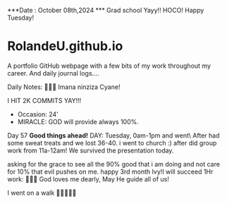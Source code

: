 ***Date : October 08th,2024 *** Grad school Yayy!! HOCO! Happy Tuesday!
# RolandeU.github.io

A portfolio GitHub webpage with a few bits of my work throughout my career. And daily journal logs....

Daily Notes:
💚🙏🏾 Imana ninziza Cyane! 

I HIT 2K COMMITS YAY!!!

- Occasion: 24'
- MIRACLE: GOD will provide always 100%.

Day 57 **Good things ahead!** 
DAY: Tuesday, 0am-1pm and went\ After had some sweat treats and we lost 36-40. i went to church :) after did group work from 11a-12am! We survived the presentation today.


asking for the grace to see all the 90% good that i am doing and not care for 10% that evil pushes on me.
happy 3rd month Ivy!I will succeed
1Hr work: 💚💚💚
God loves me dearly, May He guide all of  us!

I went on a walk 💚💚💚💚💚
